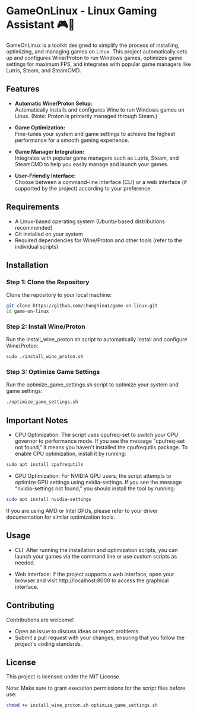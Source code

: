 # GameOnLinux - Linux Gaming Assistant 🎮🐧

GameOnLinux is a toolkit designed to simplify the process of installing, optimizing, and managing games on Linux. This project automatically sets up and configures Wine/Proton to run Windows games, optimizes game settings for maximum FPS, and integrates with popular game managers like Lutris, Steam, and SteamCMD.

## Features

- **Automatic Wine/Proton Setup:**  
  Automatically installs and configures Wine to run Windows games on Linux. (Note: Proton is primarily managed through Steam.)

- **Game Optimization:**  
  Fine-tunes your system and game settings to achieve the highest performance for a smooth gaming experience.

- **Game Manager Integration:**  
  Integrates with popular game managers such as Lutris, Steam, and SteamCMD to help you easily manage and launch your games.

- **User-Friendly Interface:**  
  Choose between a command-line interface (CLI) or a web interface (if supported by the project) according to your preference.

## Requirements

- A Linux-based operating system (Ubuntu-based distributions recommended)
- Git installed on your system
- Required dependencies for Wine/Proton and other tools (refer to the individual scripts)

## Installation

### Step 1: Clone the Repository

Clone the repository to your local machine:
```bash
git clone https://github.com/chunghieu1/game-on-linux.git
cd game-on-linux
```

### Step 2: Install Wine/Proton 

Run the install_wine_proton.sh script to automatically install and configure Wine/Proton:

```bash
sudo ./install_wine_proton.sh
```

### Step 3: Optimize Game Settings

Run the optimize_game_settings.sh script to optimize your system and game settings:

```bash
./optimize_game_settings.sh
```

## Important Notes

- CPU Optimization:
The script uses cpufreq-set to switch your CPU governor to performance mode. If you see the message "cpufreq-set not found," it means you haven't installed the cpufrequtils package. To enable CPU optimization, install it by running:

```bash
sudo apt install cpufrequtils
```

- GPU Optimization:
For NVIDIA GPU users, the script attempts to optimize GPU settings using nvidia-settings. If you see the message "nvidia-settings not found," you should install the tool by running:

```bash
sudo apt install nvidia-settings
```

If you are using AMD or Intel GPUs, please refer to your driver documentation for similar optimization tools.

## Usage
- CLI:
After running the installation and optimization scripts, you can launch your games via the command line or use custom scripts as needed.

- Web Interface:
If the project supports a web interface, open your browser and visit http://localhost:8000 to access the graphical interface.

## Contributing
Contributions are welcome!

- Open an issue to discuss ideas or report problems.
- Submit a pull request with your changes, ensuring that you follow the project's coding standards.
## License
This project is licensed under the MIT License.

Note: Make sure to grant execution permissions for the script files before use:

```bash
chmod +x install_wine_proton.sh optimize_game_settings.sh
```